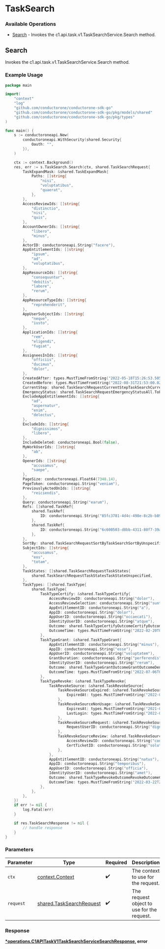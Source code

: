 # TaskSearch

### Available Operations

* [Search](#search) - Invokes the c1.api.task.v1.TaskSearchService.Search method.

## Search

Invokes the c1.api.task.v1.TaskSearchService.Search method.

### Example Usage

```go
package main

import(
	"context"
	"log"
	"github.com/conductorone/conductorone-sdk-go"
	"github.com/conductorone/conductorone-sdk-go/pkg/models/shared"
	"github.com/conductorone/conductorone-sdk-go/pkg/types"
)

func main() {
    s := conductoroneapi.New(
        conductoroneapi.WithSecurity(shared.Security{
            Oauth: "",
        }),
    )

    ctx := context.Background()
    res, err := s.TaskSearch.Search(ctx, shared.TaskSearchRequest{
        TaskExpandMask: &shared.TaskExpandMask{
            Paths: []string{
                "nisi",
                "voluptatibus",
                "quaerat",
            },
        },
        AccessReviewIds: []string{
            "distinctio",
            "nisi",
            "quis",
        },
        AccountOwnerIds: []string{
            "libero",
            "minus",
        },
        ActorID: conductoroneapi.String("facere"),
        AppEntitlementIds: []string{
            "ipsum",
            "ad",
            "voluptatibus",
        },
        AppResourceIds: []string{
            "consequuntur",
            "debitis",
            "labore",
            "rerum",
        },
        AppResourceTypeIds: []string{
            "reprehenderit",
        },
        AppUserSubjectIds: []string{
            "neque",
            "iusto",
        },
        ApplicationIds: []string{
            "rem",
            "eligendi",
            "fugiat",
        },
        AssigneesInIds: []string{
            "officiis",
            "ducimus",
            "dolor",
        },
        CreatedAfter: types.MustTimeFromString("2022-05-18T15:26:53.505Z"),
        CreatedBefore: types.MustTimeFromString("2022-08-31T21:53:00.029Z"),
        CurrentStep: shared.TaskSearchRequestCurrentStepTaskSearchCurrentStepApproval.ToPointer(),
        EmergencyStatus: shared.TaskSearchRequestEmergencyStatusAll.ToPointer(),
        ExcludeAppEntitlementIds: []string{
            "ad",
            "aspernatur",
            "enim",
            "delectus",
        },
        ExcludeIds: []string{
            "dignissimos",
            "libero",
        },
        IncludeDeleted: conductoroneapi.Bool(false),
        MyWorkUserIds: []string{
            "ab",
        },
        OpenerIds: []string{
            "accusamus",
            "saepe",
        },
        PageSize: conductoroneapi.Float64(7348.14),
        PageToken: conductoroneapi.String("veniam"),
        PreviouslyActedOnIds: []string{
            "reiciendis",
        },
        Query: conductoroneapi.String("earum"),
        Refs: []shared.TaskRef{
            shared.TaskRef{
                ID: conductoroneapi.String("85fc3781-4d4c-498e-8c2b-b89eb75dad63"),
            },
            shared.TaskRef{
                ID: conductoroneapi.String("6c600503-d8bb-4311-80f7-39ae9e057eb8"),
            },
        },
        SortBy: shared.TaskSearchRequestSortByTaskSearchSortByUnspecified.ToPointer(),
        SubjectIds: []string{
            "accusamus",
            "eos",
            "totam",
        },
        TaskStates: []shared.TaskSearchRequestTaskStates{
            shared.TaskSearchRequestTaskStatesTaskStateUnspecified,
        },
        TaskTypes: []shared.TaskType{
            shared.TaskType{
                TaskTypeCertify: &shared.TaskTypeCertify{
                    AccessReviewID: conductoroneapi.String("dolor"),
                    AccessReviewSelection: conductoroneapi.String("sunt"),
                    AppEntitlementID: conductoroneapi.String("a"),
                    AppID: conductoroneapi.String("dolor"),
                    AppUserID: conductoroneapi.String("occaecati"),
                    IdentityUserID: conductoroneapi.String("atque"),
                    Outcome: shared.TaskTypeCertifyOutcomeCertifyOutcomeUnspecified.ToPointer(),
                    OutcomeTime: types.MustTimeFromString("2022-02-20T03:19:49.048Z"),
                },
                TaskTypeGrant: &shared.TaskTypeGrant{
                    AppEntitlementID: conductoroneapi.String("minus"),
                    AppID: conductoroneapi.String("esse"),
                    AppUserID: conductoroneapi.String("voluptatem"),
                    GrantDuration: conductoroneapi.String("perferendis"),
                    IdentityUserID: conductoroneapi.String("rerum"),
                    Outcome: shared.TaskTypeGrantOutcomeGrantOutcomeDenied.ToPointer(),
                    OutcomeTime: types.MustTimeFromString("2022-07-06T08:20:32.050Z"),
                },
                TaskTypeRevoke: &shared.TaskTypeRevoke{
                    TaskRevokeSource: &shared.TaskRevokeSource{
                        TaskRevokeSourceExpired: &shared.TaskRevokeSourceExpired{
                            ExpiredAt: types.MustTimeFromString("2022-04-09T04:08:42.865Z"),
                        },
                        TaskRevokeSourceNonUsage: &shared.TaskRevokeSourceNonUsage{
                            ExpiresAt: types.MustTimeFromString("2021-03-27T10:34:01.168Z"),
                            LastLogin: types.MustTimeFromString("2022-04-01T01:36:59.317Z"),
                        },
                        TaskRevokeSourceRequest: &shared.TaskRevokeSourceRequest{
                            RequestUserID: conductoroneapi.String("dignissimos"),
                        },
                        TaskRevokeSourceReview: &shared.TaskRevokeSourceReview{
                            AccessReviewID: conductoroneapi.String("consectetur"),
                            CertTicketID: conductoroneapi.String("soluta"),
                        },
                    },
                    AppEntitlementID: conductoroneapi.String("natus"),
                    AppID: conductoroneapi.String("temporibus"),
                    AppUserID: conductoroneapi.String("officia"),
                    IdentityUserID: conductoroneapi.String("amet"),
                    Outcome: shared.TaskTypeRevokeOutcomeRevokeOutcomeCancelled.ToPointer(),
                    OutcomeTime: types.MustTimeFromString("2022-03-22T22:18:02.609Z"),
                },
            },
        },
    })
    if err != nil {
        log.Fatal(err)
    }

    if res.TaskSearchResponse != nil {
        // handle response
    }
}
```

### Parameters

| Parameter                                                            | Type                                                                 | Required                                                             | Description                                                          |
| -------------------------------------------------------------------- | -------------------------------------------------------------------- | -------------------------------------------------------------------- | -------------------------------------------------------------------- |
| `ctx`                                                                | [context.Context](https://pkg.go.dev/context#Context)                | :heavy_check_mark:                                                   | The context to use for the request.                                  |
| `request`                                                            | [shared.TaskSearchRequest](../../models/shared/tasksearchrequest.md) | :heavy_check_mark:                                                   | The request object to use for the request.                           |


### Response

**[*operations.C1APITaskV1TaskSearchServiceSearchResponse](../../models/operations/c1apitaskv1tasksearchservicesearchresponse.md), error**

